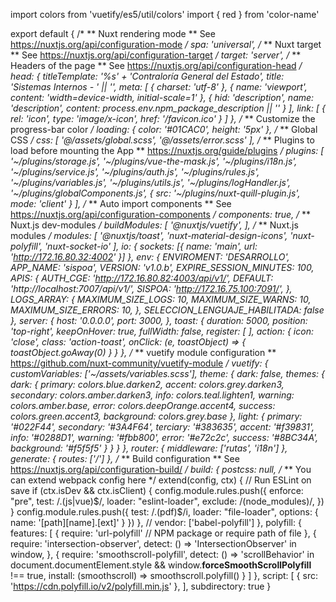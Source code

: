 import colors from 'vuetify/es5/util/colors'
import { red } from 'color-name'

export default {
  /*
  ** Nuxt rendering mode
  ** See https://nuxtjs.org/api/configuration-mode
  */
  spa: 'universal',
  /*
  ** Nuxt target
  ** See https://nuxtjs.org/api/configuration-target
  */
  target: 'server',
  /*
  ** Headers of the page
  ** See https://nuxtjs.org/api/configuration-head
  */
  head: {
    titleTemplate: '%s' + 'Contraloría General del Estado',
    title: 'Sistemas Internos - ' || '',
    meta: [
      { charset: 'utf-8' },
      { name: 'viewport', content: 'width=device-width, initial-scale=1' },
      { hid: 'description', name: 'description', content: process.env.npm_package_description || '' }
    ],
    link: [
      { rel: 'icon', type: 'image/x-icon', href: '/favicon.ico' }
    ]
  },
  /*
  ** Customize the progress-bar color
  */
  loading: {
    color: '#01CAC0',
    height: '5px'
  },
  /*
  ** Global CSS
  */
  css: [
    '@/assets/global.scss',
    '@/assets/error.scss'
  ],
  /*
  ** Plugins to load before mounting the App
  ** https://nuxtjs.org/guide/plugins
  */
  plugins: [
    '~/plugins/storage.js',
    '~/plugins/vue-the-mask.js',
    '~/plugins/i18n.js',
    '~/plugins/service.js',
    '~/plugins/auth.js',
    '~/plugins/rules.js',
    '~/plugins/variables.js',
    '~/plugins/utils.js',
    '~/plugins/logHandler.js',
    '~/plugins/globalComponents.js',
    { src: '~/plugins/nuxt-quill-plugin.js', mode: 'client' }
  ],
  /*
  ** Auto import components
  ** See https://nuxtjs.org/api/configuration-components
  */
  components: true,
  /*
  ** Nuxt.js dev-modules
  */
  buildModules: [
    '@nuxtjs/vuetify',
  ],
  /*
  ** Nuxt.js modules
  */
  modules: [
    '@nuxtjs/toast',
    'nuxt-material-design-icons',
    'nuxt-polyfill',
    'nuxt-socket-io'
  ],
  io: {
    sockets: [{
      name: 'main',
      url: 'http://172.16.80.32:4002'
    }]
  },
  env: {
    ENVIROMENT: 'DESARROLLO',
    APP_NAME: 'sispoa',
    VERSION: 'v1.0.b',
    EXPIRE_SESSION_MINUTES: 100,
    APIS: {
      AUTH_CGE: 'http://172.16.80.82:4003/api/v1/',
      DEFAULT: 'http://localhost:7007/api/v1/',
      SISPOA: 'http://172.16.75.100:7091/',
    },
    LOGS_ARRAY: {
      MAXIMUM_SIZE_LOGS: 10,
      MAXIMUM_SIZE_WARNS: 10,
      MAXIMUM_SIZE_ERRORS: 10,
    },
    SELECCION_LENGUAJE_HABILITADA: false
  },
  server: {
    host: '0.0.0.0',
    port: 3000,
  },
  toast: {
    duration: 5000,
    position: 'top-right',
    keepOnHover: true,
    fullWidth: false,
    register: [
    ],
    action: {
      icon: 'close',
      class: 'action-toast',
      onClick: (e, toastObject) => {
        toastObject.goAway(0)
      }
    }
  },
  /*
  ** vuetify module configuration
  ** https://github.com/nuxt-community/vuetify-module
  */
  vuetify: {
    customVariables: ['~/assets/variables.scss'],
    theme: {
      dark: false,
      themes: {
        dark: {
          primary: colors.blue.darken2,
          accent: colors.grey.darken3,
          secondary: colors.amber.darken3,
          info: colors.teal.lighten1,
          warning: colors.amber.base,
          error: colors.deepOrange.accent4,
          success: colors.green.accent3,
          background: colors.grey.base
        },
        light: {
          primary: '#022F44',
          secondary: '#3A4F64',
          terciary: '#383635',
          accent: '#f39831',
          info: '#0288D1',
          warning: '#fbb800',
          error: '#e72c2c',
          success: '#8BC34A',
          background: '#f5f5f5'
        }
      }
    }
  },
  router: {
    middleware: ['rutas', 'i18n']
  },
  generate: {
    routes: ['/']
  },
  /*
  ** Build configuration
  ** See https://nuxtjs.org/api/configuration-build/
  */
  build: {
    postcss: null,
    /*
     ** You can extend webpack config here
     */
    extend(config, ctx) {
      // Run ESLint on save
      if (ctx.isDev && ctx.isClient) {
        config.module.rules.push({
          enforce: "pre",
          test: /\.(js|vue)$/,
          loader: "eslint-loader",
          exclude: /(node_modules)/,
        })
      }
      config.module.rules.push({
        test: /\.(pdf)$/i,
        loader: "file-loader",
        options: {
          name: '[path][name].[ext]'
        }
      })
    },
    // vendor: ['babel-polyfill']
  },
  polyfill: {
    features: [
      {
        require: 'url-polyfill' // NPM package or require path of file
      },
      {
        require: 'intersection-observer',
        detect: () => 'IntersectionObserver' in window,
      },
      {
        require: 'smoothscroll-polyfill',
        detect: () => 'scrollBehavior' in document.documentElement.style && window.__forceSmoothScrollPolyfill__ !== true,
        install: (smoothscroll) => smoothscroll.polyfill()
      }
    ]
  },
  script: [
    { src: 'https://cdn.polyfill.io/v2/polyfill.min.js' },
  ],
  subdirectory: true
}
